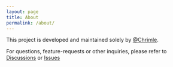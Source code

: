 ```yaml
---
layout: page
title: About
permalink: /about/
---
```


This project is developed and maintained solely by [@Chrimle](https://github.com/Chrimle).

For questions, feature-requests or other inquiries, please refer to [Discussions](https://github.com/Chrimle/openapi-to-java-records-mustache-templates/discussions) or [Issues](https://github.com/Chrimle/openapi-to-java-records-mustache-templates/issues)
